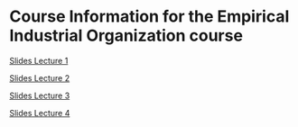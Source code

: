 # Course Information for the Empirical Industrial Organization course

[Slides Lecture 1](empiricalio1.pdf)

[Slides Lecture 2](empiricalio2.pdf)

[Slides Lecture 3](empiricalio3.pdf)

[Slides Lecture 4](empiricalio4.pdf)

